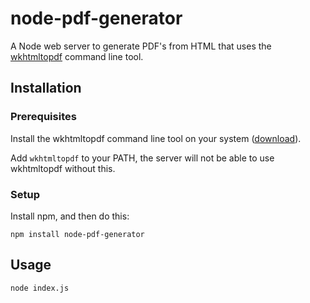node-pdf-generator
==================

A Node web server to generate PDF's from HTML that uses the [wkhtmltopdf](http://code.google.com/p/wkhtmltopdf/) command line tool.

## Installation

### Prerequisites

Install the wkhtmltopdf command line tool on your system ([download](http://code.google.com/p/wkhtmltopdf/downloads/list)).  

Add `wkhtmltopdf` to your PATH, the server will not be able to use wkhtmltopdf without this.

### Setup

Install npm, and then do this:

    npm install node-pdf-generator


## Usage

	node index.js

